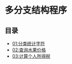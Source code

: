 # 多分支结构程序

## 目录

- [01:分类统计字符](01_分类统计字符.c)
- [02:查询水果价格](02_查询水果价格.c)
- [03:计算个人所得税](03_计算个人所得税.c)
